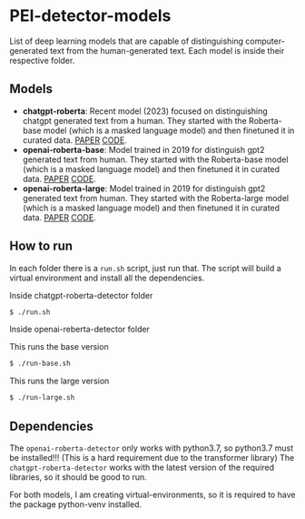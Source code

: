 # PEI-detector-models

List of deep learning models that are capable of distinguishing computer-generated text from the human-generated text. Each model is inside their respective folder.

## Models
- **chatgpt-roberta**: Recent model (2023) focused on distinguishing chatgpt generated text from a human. They started with the Roberta-base model (which is a masked language model) and then finetuned it in curated data. [PAPER](https://arxiv.org/pdf/2301.07597.pdf) [CODE](https://huggingface.co/Hello-SimpleAI/chatgpt-detector-roberta).
- **openai-roberta-base**: Model trained in 2019 for distinguish gpt2 generated text from human. They started with the Roberta-base model (which is a masked language model) and then finetuned it in curated data. [PAPER](https://d4mucfpksywv.cloudfront.net/papers/GPT_2_Report.pdf#page=12) [CODE](https://huggingface.co/roberta-base-openai-detector).
- **openai-roberta-large**: Model trained in 2019 for distinguish gpt2 generated text from human. They started with the Roberta-large model (which is a masked language model) and then finetuned it in curated data. [PAPER](https://d4mucfpksywv.cloudfront.net/papers/GPT_2_Report.pdf#page=12) [CODE](https://huggingface.co/roberta-large-openai-detector).

## How to run

In each folder there is a `run.sh` script, just run that. The script will build a virtual environment and install all the dependencies.

Inside chatgpt-roberta-detector folder
```bash
$ ./run.sh
```

Inside openai-reberta-detector folder

This runs the base version
```bash
$ ./run-base.sh
```

This runs the large version
```bash
$ ./run-large.sh
```

## Dependencies

The `openai-roberta-detector` only works with python3.7, so python3.7 must be installed!!! (This is a hard requirement due to the transformer library)
The `chatgpt-roberta-detector` works with the latest version of the required libraries, so it should be good to run.

For both models, I am creating virtual-environments, so it is required to have the package python-venv installed.
